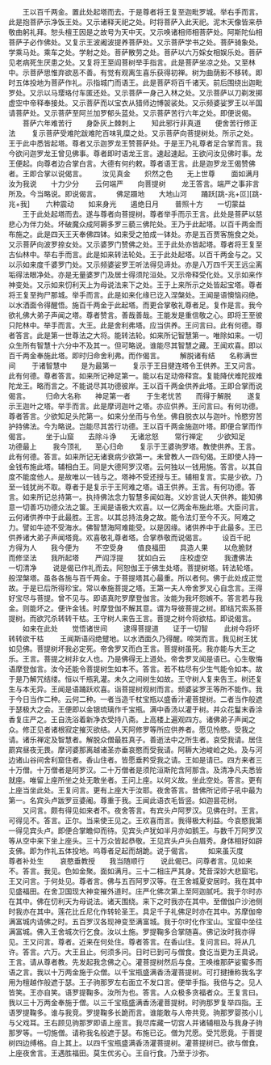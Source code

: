 <!-- { "loadSidebar": true } -->
　　王以百千两金。置此处起塔而去。于是尊者将王复至迦毗罗城。举右手而言。此是抱菩萨示净饭王处。又示诸释天祀之处。时将菩萨入此天祀。泥木天像皆来恭敬曲躬礼拜。恕头檀王因是之故号为天中天。又示唤诸相师相菩萨处。阿斯陀仙相菩萨子必作佛处。又复示王波阇波提养菩萨处。又示菩萨学书之处。菩萨骑象处。学乘马处。乘车之处。学射之处。菩萨散劳之处。菩萨以六万婇女相娱乐处。菩萨见老病死生厌患之处。又复将王至阎菩树举手指言。此是菩萨坐凉之处。又至林中。示菩萨思惟弃欲恶不善。有觉有观离生喜乐获得初禅。树为曲荫影不移转。即时五体投地为菩萨作礼。示指城门而语王。此是菩萨将百千诸天。前后围绕出迦毗罗处。又示以马璎珞付车匿还处。又示菩萨一身己入林之处。又示菩萨以刀剃发掷虚空中帝释奉接处。又示菩萨而以宝衣从猎师边博袈裟处。又示频婆娑罗王以半国请菩萨处。又示菩萨至阿兰加罗郁头蓝处。又示菩萨苦行六年之处。即便说偈。
　　菩萨六年难苦行　　身卧灰上棘刺上
　　知此邪行非真道　　便舍苦行修正法
　　复示菩萨受难陀跋难陀百味乳糜之处。又示菩萨向菩提树处。所示之处。王于此中悉皆起塔。尊者又示迦罗龙王赞菩萨处。于是王乃礼尊者足合掌而言。我今欲问迦罗龙王曾见佛事。尊者即时语龙王言。速起速起。王欲问汝见佛时事。龙王便起。向尊者边合掌白言。大德有何约敕。尊者语王言。此是迦罗龙王偈赞佛者。王即合掌以说偈言。
　　汝见真金　　炽然之色　　无上世尊
　　面如满月　　汝为我说　　十力少分
　　云何端严　　向菩提树
　　龙王答言。端严之事非言所及。今当略说。即说偈言。
　　佛足蹑地　　大地山河　　踊跃[跳-兆+叵][跳-兆+我]
　　六种震动　　如来身光　　遏绝日月
　　普照十方　　一切蒙益
　　王于此处起塔而去。遂与尊者向菩提树。尊者举手而示王言。此处是菩萨以慈悲心为伴力处。坏破魔众成阿耨多罗三藐三佛陀处。王乃于此起塔。以百千两金而布施之。此是四天王天奉佛四钵。如来受之拍成一钵处。亦是五百贾客施食之处。又示菩萨向波罗捺女处。又示婆罗门赞佛之处。王于此处亦皆起塔。尊者将王复至古仙林中。举右手而言。此是如来转法轮处。王于此处起塔。以百千两金与之。又以示如来度千婆罗门处。又示频婆娑罗王听法得见谛处。亦是八万四千天王远尘离垢得法眼净处。亦是无量婆罗门及居士得须陀洹处。又示帝释受化处。又示如来作神变处。又示如来忉利天上为母说法来下之处。王于上来所示之处皆起宝塔。尊者将王复至拘尸那城。举手而言。此是如来化缘已讫入涅槃处。王闻是语懊恼闷绝。以水洒面令得醒悟。施百千两金于此起塔。而更合掌敬礼尊者足。复作是言。我今欲礼佛大弟子声闻之塔。尊者赞言。善哉善哉。王能发是重信敬之心。即将王至彼只陀林中。举手而言。大王。此是舍利弗塔。应当供养。王问言曰。此有何德。尊者答言。此是第一世尊法之大将。能转法轮。如来所记智慧第一。唯除如来。一切众生所有智慧十六分中不及其一。但可略说。谁能尽其智慧之藏。王闻欢喜。即以百千两金奉施此塔。即时归命舍利弗。而作偈言。
　　解脱诸有结　　名称满世间
　　于诸智慧中　　是为最第一
　　复示于王目揵连塔令王供养。王又问言。此有何德。尊者答言。如来所记神足第一。能以右足动帝释宫。复能降伏难陀拔难陀龙王。略而言之。不能说尽其功德彼岸。王以百千两金供养此塔。王即合掌而说偈言。
　　归命大名称　　神足第一者
　　于生老忧苦　　而得于解脱
　　遂复示王迦叶之塔。举手而言。此是摩诃迦叶之塔。亦应供养。王问言曰。有何功德。尊者答言。少欲知足头陀第一。如来分坐而与令坐。佛自脱衣以与迦叶。怜愍穷苦护持佛法。今为略说。岂能尽其苦行功德。王以百千两金施迦叶塔。即便合掌而作偈言。
　　坐于山窟　　去除斗诤　　无诸忿怒
　　常行禅定　　少欲知足　　功德最上
　　我今顶礼　　至心归命
　　复示于王婆驹罗塔。教使供养。王言。此有何德。答言。如来所记无诸衰病少欲第一。未曾教人一四句偈。王即使人持一金钱布施此塔。辅相白王。同是大德阿罗汉塔。云何独以一钱用施。答言。以其自度不能度他人。是故唯以一钱与之。塔神不受还授与王。辅相复言。实是少欲。乃至一钱犹尚不取。尊者于是复示于王阿难之塔。语王供养。王言。有何功德。答言。如来所记总持第一。执持佛法念力智慧多闻如海。义妙言说人天供养。能知佛意一切善巧功德众法之箧。王闻是语极大欢喜。以一亿两金布施此塔。大臣问言。云何诸供养中于此最胜。王言。以其总持法身之故。能令法灯至今不灭。阿难之力。譬如牛迹不受海水。佛智慧海阿难能受。以是因缘。诸供养中于此最多。王已供养诸大弟子声闻塔竟。欢喜敬礼尊者塔。合掌恭敬而说偈言。
　　设百千祀　　方得为人　　我今便为
　　不空受身　　值良福田　　具造人果
　　以危脆财　　而修坚法　　我所起塔
　　严阎浮提　　犹如白云　　庄校虚空
　　我遭佛法　　一切清净
　　说是偈已作礼而去。阿恕伽王于佛生处塔。菩提树塔。转法轮塔。般涅槃塔。虽各各施与百千两金。于菩提塔其心最重。所以者何。佛于此处成正觉故。于是已后所得珍宝。常以奉施菩提之塔。王第一夫人帝舍罗叉心自念言。王得好宝尽与菩提。曾不见与。即语真陀罗摩登伽言。汝能为我坏怨嫉不。答言若与我金。则能坏之。便许金钱。时摩登伽不解其意。谓为导彼菩提之树。即结咒索系菩提树。而欲咒杀转转干枯。王守树人来告王言。菩提之树今将欲枯。即说偈言。
　　如来在此处　　觉悟诸世间
　　逮得菩提道　　证于一切智
　　此树今将坏　　转转欲干枯
　　王闻斯语闷绝躄地。以水洒面久乃得醒。啼哭而言。我见树王犹如见佛。菩提树坏我必定死。帝舍罗叉而白王言。菩提树虽死。我亦能与大王之乐。王言。菩提之树非女人也。乃是佛得无上道处。帝舍罗叉闻是语已。心生敬悔语摩登伽言。汝今还能令菩提树生如本不。答言。若不枯尽有少生气能令如本。故于是乃解咒结缕。恒以千瓶乳灌。未久之间树生如故。王守树人复来告王。树还复生与本无异。王闻是语踊跃欢喜。诣菩提树观树而言。频婆娑罗王等所不能作。我于今日当作二种。云何二种。一者当造千杖宝瓶以盛香汁灌菩提树。二者当作般遮于瑟极大之会。王便即以金银琉璃作千宝瓶。满中香汤以灌于树。并众花鬘末香涂香复庄严之。王自洗浴着新净衣受持八斋。上高楼上遍观四方。诸佛弟子声闻之众。修正见者诸根寂定摧灭欲结。人天阿修罗等所应供养者。愿见怜愍。受我之请。诸乐禅定及智慧者。解脱众僧最胜真子。善逝法中之所生者。哀受我请。居住罽宾昼夜无畏。摩诃婆那离越诸圣亦垂哀愍而受我请。阿耨大池峻崄之处。及与河边诸山谷间舍利窟住者。香山住者。皆愿垂矜受我之请。王如是请已。四方来者三十万僧。十万僧者是阿罗汉。二十万僧者是须陀洹斯陀含阿那含。及清净凡夫悉皆就座。唯留上座所坐之处无敢坐者。王问上座。以何义故。坐此空处。答言。更有上座当坐此处。王复问言。更有上座大于汝耶。夜舍答言。昔佛所记师子吼中最为第一。名宾头卢跋罗豆婆阇。尊重于我。王闻此语衣毛皆竖。如迦昙花树。
　　又问言。颇有得见如来者不。夜舍答言。有宾头卢阿罗汉。见佛在时。王言。可得见不。答言。正尔。当来使王见之。王欢喜而言。我得极大利益。今哀愍我第一得见宾头卢。即便合掌瞻仰而待。见宾头卢犹如半月亦如鹅王。与数千万阿罗汉等从空中来下坐上座头。三十万众皆起恭敬。王见宾头卢头白眉秀。身体相好如辟支佛。即为作礼五体投地。呜尊者足起而胡跪。说于偈言。
　　如来虽灭度　　尊者补处生
　　哀愍垂教授　　我当随顺行
　　说此偈已。问尊者言。见如来不。答言。我见。色如金聚。面如满月。三十二相庄严其身。梵音深妙大悲窟宅。王又问言。于何处见。尊者言。佛与五百阿罗汉等。在王舍城夏安居时。我在其中见盛福田。在舍卫国现大神变摧外道时。庄严化佛次第上至阿迦腻吒。我于尔时亦在其中。佛在忉利天为母说法。诸天围绕。来下之时我亦在其中。至僧伽户沙池侧时我亦在其中。莲花比丘尼化作转轮圣王。具足千子礼佛足时亦在其中。苏摩伽帝满富城内请佛之时。五百罗汉各现神变至满富城。我于尔时化作宝山。宝窟中坐往满富城。佛入王舍城次行乞食。汝以土施。罗提鞠多合掌随喜。佛记汝时我亦得见。王又问言。尊者。近来在何处住。尊者答言。在香山住。复问言曰。将从几许。答言。六万。大王且止。何须多问。日时已到可与僧食。食讫当更为王具说。王言。请从尊者教。先发起我念佛之心。灌菩提树然后与食。王唤维那萨娑蜜多而语之言。我以十万两金施于众僧。以千宝瓶盛满香汤灌菩提树。可打揵捶称我名字用为檀越作般遮于瑟。王子驹那罗左右面立不发口言。便举手指。我倍与之。见人皆笑。王亦自笑。语罗提鞠多。汝所为也。答言。人众极多贪福者众。王复言曰。我以三十万两金奉施于僧。以三千宝瓶盛满香汤灌菩提树。时驹那罗复举四指。王语罗提鞠多。谁与我竞。罗提鞠多长跪而言。谁能敢与人帝共竞。驹那罗婴孩小儿与父戏耳。王右顾见驹那罗即语上座言。我尽库藏一切宫人并诸辅相及与我身子驹那罗等。一切施僧。请称我名般遮于瑟。布施已讫。僧为咒愿。受咒愿竟。于菩提树四边缚格。自上其上。以四千宝瓶盛满香汤灌菩提树。灌菩提树已。欲与僧食。上座夜舍言。王遇胜福田。莫生优劣心。王自行食。乃至于沙弥。
